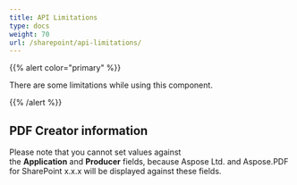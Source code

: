 ```yaml
---
title: API Limitations
type: docs
weight: 70
url: /sharepoint/api-limitations/
---
```


{{% alert color="primary" %}} 

There are some limitations while using this component. 

{{% /alert %}} 
## **PDF Creator information**
Please note that you cannot set values against the **Application** and **Producer** fields, because Aspose Ltd. and Aspose.PDF for SharePoint x.x.x will be displayed against these fields. 
